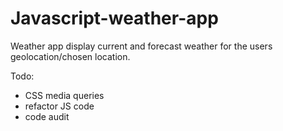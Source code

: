 # Javascript-weather-app
Weather app display current and forecast weather for the users geolocation/chosen location.

Todo:
- CSS media queries
- refactor JS code
- code audit 

